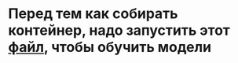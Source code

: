 # Перед тем как собирать контейнер, надо запустить этот [файл](/train(Start_me).py), чтобы обучить модели